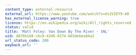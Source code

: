 ```yaml
---
content_type: external-resource
external_url: https://www.youtube.com/watch?v=Xv2VIEY9-A8
has_external_license_warning: true
license: https://en.wikipedia.org/wiki/All_rights_reserved
status: valid
title: 'Matt Foley: Van Down By The River - SNL'
uid: d876b168-c6c8-42d6-9274-b65debea84a2
url_status_code: 200
wayback_url: ''
---
```

